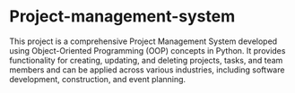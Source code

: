 # Project-management-system
This project is a comprehensive Project Management System developed using Object-Oriented Programming (OOP) concepts in Python. It provides functionality for creating, updating, and deleting projects, tasks, and team members and can be applied across various industries, including software development, construction, and event planning.
